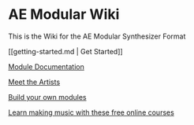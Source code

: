 # AE Modular Wiki

This is the Wiki for the AE Modular Synthesizer Format

[[getting-started.md | Get Started]]

[Module Documentation](/modules/)

[Meet the Artists](/artists/)

[Build your own modules](/diy/)

[Learn making music with these free online courses](free-online-courses.md)